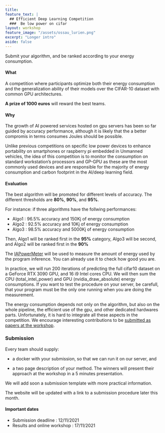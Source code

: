 ```yaml
---
title: 
feature_text: |
  ## Efficient Deep Learning Competition
  ###  Be low power on cifar
layout: workshop
feature_image: "/assets/ossau_lurien.png"
excerpt: "Longer intro"
aside: false 
---
```


Submit your algorithm, and be ranked according to your energy consumption.

#### What

A competition where participants optimize both their energy consumption and the generalization ability of their models over the CIFAR-10 dataset with common GPU architectures.


**A prize of 1000 euros** will reward the best teams. 

#### Why 

The growth of AI powered services hosted on gpu servers has been so far guided by accuracy performance, although it is likely that the a better compromis in terms consumes Joules should be possible. 

Unlike previous competitions on specific low power devices to enhance portability on smartphones or raspberry pi embedded in Unmanned vehicles, the idea of this competition is to monitor the consumption on standard workstation’s processors and GP-GPU as these are the most commonly used devices and are responsible for the majority of energy consumption and carbon footprint in the AI/deep learning field. 

#### Evaluation

The best algorithm will be promoted for different levels of accuracy. The different thresholds are **80%**, **90%**, and **95%**. 

For instance: if three algorithms have the follwing performances: 
- Algo1 : 96.5% accuracy and 150Kj of energy consumption
- Algo2 : 92.5% accuracy and 10Kj of energy consumption
- Algo3 : 98.5% accuracy and 5000Kj of energy consumption

Then, Algo1 will be ranked first in the **95%** category, Algo3 will be second, and Algo2 will be ranked first in the **90%**

The [IAPowerMeter](https://github.com/GreenAI-Uppa/IAPowerMeter) will be used to measure the amount of energy used by the program inference. You can already use it to check how good you are.


In practice, we will run 200 iterations of predicting the full cifar10 dataset on a GeForce RTX 3090 GPU, and 16 i9 Intel cores CPU. We will then sum the CPU (total_intel_power) and GPU (nvidia_draw_absolute) energy consumptions. If you want to test the procedure on your server, be carefull, that your program must be the only one running when you are doing the measurement.


The energy consumption depends not only on the algorithm, but also on the whole pipeline, the efficient use of the gpu, and other dedicated hardwares parts. Unfortunately, it is hard to integrate all these aspects in the competition. We encourage interesting contributions to be [submitted as papers at the workshop](/power_efficient_deep_learning/#call-for-papers).

### Submission
Every team should supply:

- a docker with your submission, so that we can run it on our server, and 

- a two page description of your method. The winners will present their approach at the workshop in a 5 minutes presentation.


We will add soon a submission template with more practical information. 

The website will be updated with a link to a submission procedure later this month. 

#### Important dates

- Submission deadline : 12/11/2021
- Results and online workshop : 17/11/2021

